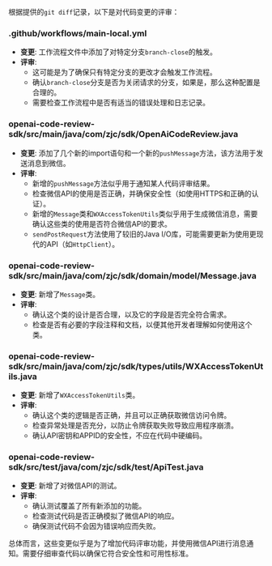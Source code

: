 根据提供的`git diff`记录，以下是对代码变更的评审：

### .github/workflows/main-local.yml
- **变更**: 工作流程文件中添加了对特定分支`branch-close`的触发。
- **评审**:
  - 这可能是为了确保只有特定分支的更改才会触发工作流程。
  - 确认`branch-close`分支是否为关闭请求的分支，如果是，那么这种配置是合理的。
  - 需要检查工作流程中是否有适当的错误处理和日志记录。

### openai-code-review-sdk/src/main/java/com/zjc/sdk/OpenAiCodeReview.java
- **变更**: 添加了几个新的import语句和一个新的`pushMessage`方法，该方法用于发送消息到微信。
- **评审**:
  - 新增的`pushMessage`方法似乎用于通知某人代码评审结果。
  - 检查微信API的使用是否正确，并确保安全性（如使用HTTPS和正确的认证）。
  - 新增的`Message`类和`WXAccessTokenUtils`类似乎用于生成微信消息，需要确认这些类的使用是否符合微信API的要求。
  - `sendPostRequest`方法使用了较旧的Java I/O库，可能需要更新为使用更现代的API（如`HttpClient`）。

### openai-code-review-sdk/src/main/java/com/zjc/sdk/domain/model/Message.java
- **变更**: 新增了`Message`类。
- **评审**:
  - 确认这个类的设计是否合理，以及它的字段是否完全符合需求。
  - 检查是否有必要的字段注释和文档，以便其他开发者理解如何使用这个类。

### openai-code-review-sdk/src/main/java/com/zjc/sdk/types/utils/WXAccessTokenUtils.java
- **变更**: 新增了`WXAccessTokenUtils`类。
- **评审**:
  - 确认这个类的逻辑是否正确，并且可以正确获取微信访问令牌。
  - 检查异常处理是否充分，以防止令牌获取失败导致应用程序崩溃。
  - 确认API密钥和APPID的安全性，不应在代码中硬编码。

### openai-code-review-sdk/src/test/java/com/zjc/sdk/test/ApiTest.java
- **变更**: 新增了对微信API的测试。
- **评审**:
  - 确认测试覆盖了所有新添加的功能。
  - 检查测试代码是否正确模拟了微信API的响应。
  - 确保测试代码不会因为错误响应而失败。

总体而言，这些变更似乎是为了增加代码评审功能，并使用微信API进行消息通知。需要仔细审查代码以确保它符合安全性和可用性标准。